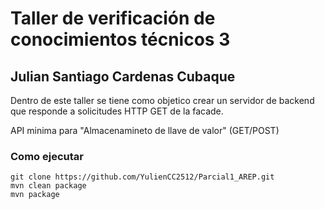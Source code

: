 # Taller de verificación de conocimientos técnicos 3
## Julian Santiago Cardenas Cubaque

Dentro de este taller se tiene como objetico crear un servidor de backend que responde a solicitudes HTTP GET de la facade.

API minima para "Almacenamineto de llave de valor" (GET/POST)

### Como ejecutar

```
git clone https://github.com/YulienCC2512/Parcial1_AREP.git
mvn clean package
mvn package
```


